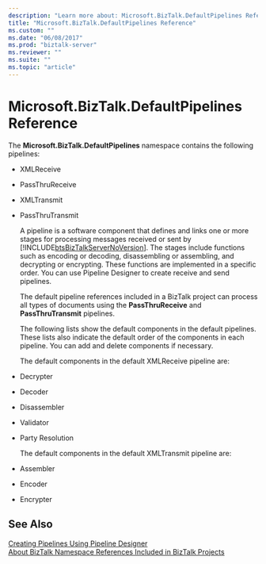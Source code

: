 ```yaml
---
description: "Learn more about: Microsoft.BizTalk.DefaultPipelines Reference"
title: "Microsoft.BizTalk.DefaultPipelines Reference"
ms.custom: ""
ms.date: "06/08/2017"
ms.prod: "biztalk-server"
ms.reviewer: ""
ms.suite: ""
ms.topic: "article"
---
```

# Microsoft.BizTalk.DefaultPipelines Reference
The **Microsoft.BizTalk.DefaultPipelines** namespace contains the following pipelines:  
  
- XMLReceive  
  
- PassThruReceive  
  
- XMLTransmit  
  
- PassThruTransmit  
  
  A pipeline is a software component that defines and links one or more stages for processing messages received or sent by [!INCLUDE[btsBizTalkServerNoVersion](../includes/btsbiztalkservernoversion-md.md)]. The stages include functions such as encoding or decoding, disassembling or assembling, and decrypting or encrypting. These functions are implemented in a specific order. You can use Pipeline Designer to create receive and send pipelines.  
  
  The default pipeline references included in a BizTalk project can process all types of documents using the **PassThruReceive** and **PassThruTransmit** pipelines.  
  
  The following lists show the default components in the default pipelines. These lists also indicate the default order of the components in each pipeline. You can add and delete components if necessary.  
  
  The default components in the default XMLReceive pipeline are:  
  
- Decrypter  
  
- Decoder  
  
- Disassembler  
  
- Validator  
  
- Party Resolution  
  
  The default components in the default XMLTransmit pipeline are:  
  
- Assembler  
  
- Encoder  
  
- Encrypter  
  
## See Also  
 [Creating Pipelines Using Pipeline Designer](../core/creating-pipelines-using-pipeline-designer.md)   
 [About BizTalk Namespace References Included in BizTalk Projects](../core/about-biztalk-namespace-references-included-in-biztalk-projects.md)

